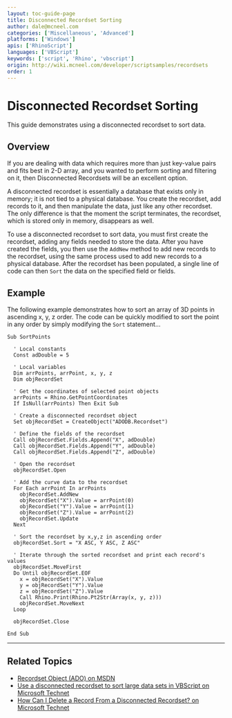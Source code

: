 ```yaml
---
layout: toc-guide-page
title: Disconnected Recordset Sorting
author: dale@mcneel.com
categories: ['Miscellaneous', 'Advanced']
platforms: ['Windows']
apis: ['RhinoScript']
languages: ['VBScript']
keywords: ['script', 'Rhino', 'vbscript']
origin: http://wiki.mcneel.com/developer/scriptsamples/recordsets
order: 1
---
```


# Disconnected Recordset Sorting

This guide demonstrates using a disconnected recordset to sort data.

## Overview

If you are dealing with data which requires more than just key-value pairs and fits best in 2-D array, and you wanted to perform sorting and filtering on it, then Disconnected Recordsets will be an excellent option.

A disconnected recordset is essentially a database that exists only in memory; it is not tied to a physical database.  You create the recordset, add records to it, and then manipulate the data, just like any other recordset.  The only difference is that the moment the script terminates, the recordset, which is stored only in memory, disappears as well.

To use a disconnected recordset to sort data, you must first create the recordset, adding any fields needed to store the data. After you have created the fields, you then use the `AddNew` method to add new records to the recordset, using the same process used to add new records to a physical database.  After the recordset has been populated, a single line of code can then `Sort` the data on the specified field or fields.

## Example

The following example demonstrates how to sort an array of 3D points in ascending x, y, z order. The code can be quickly modified to sort the point in any order by simply modifying the `Sort` statement...

```vbnet
Sub SortPoints

  ' Local constants
  Const adDouble = 5

  ' Local variables
  Dim arrPoints, arrPoint, x, y, z
  Dim objRecordSet

  ' Get the coordinates of selected point objects
  arrPoints = Rhino.GetPointCoordinates
  If IsNull(arrPoints) Then Exit Sub

  ' Create a disconnected recordset object
  Set objRecordSet = CreateObject("ADODB.Recordset")

  ' Define the fields of the recordset
  Call objRecordSet.Fields.Append("X", adDouble)
  Call objRecordSet.Fields.Append("Y", adDouble)
  Call objRecordSet.Fields.Append("Z", adDouble)

  ' Open the recordset
  objRecordSet.Open

  ' Add the curve data to the recordset
  For Each arrPoint In arrPoints
    objRecordSet.AddNew
    objRecordSet("X").Value = arrPoint(0)
    objRecordSet("Y").Value = arrPoint(1)
    objRecordSet("Z").Value = arrPoint(2)
    objRecordSet.Update
  Next

  ' Sort the recordset by x,y,z in ascending order
  objRecordSet.Sort = "X ASC, Y ASC, Z ASC"

  ' Iterate through the sorted recordset and print each record's values
  objRecordSet.MoveFirst
  Do Until objRecordSet.EOF
    x = objRecordSet("X").Value
    y = objRecordSet("Y").Value
    z = objRecordSet("Z").Value
    Call Rhino.Print(Rhino.Pt2Str(Array(x, y, z)))
    objRecordSet.MoveNext
  Loop

  objRecordSet.Close

End Sub
```

---

## Related Topics

- [Recordset Object (ADO) on MSDN](http://msdn.microsoft.com/en-us/library/windows/desktop/ms681510(v=vs.85).aspx)
- [Use a disconnected recordset to sort large data sets in VBScript on Microsoft Technet](http://technet.microsoft.com/en-us/magazine/2008.09.heyscriptingguy.aspx?pr=PuzzleAnswer)
- [How Can I Delete a Record From a Disconnected Recordset? on Microsoft Technet](http://blogs.technet.com/b/heyscriptingguy/archive/2006/10/11/how-can-i-delete-a-record-from-a-disconnected-recordset.aspx)
